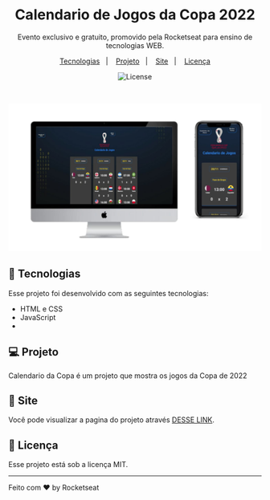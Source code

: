 

<h1 align="center"> Calendario de Jogos da Copa 2022 </h1>

<p align="center">
Evento exclusivo e gratuito, promovido pela Rocketseat para ensino de tecnologias WEB.
</p>

<p align="center">
  <a href="#-tecnologias">Tecnologias</a>&nbsp;&nbsp;&nbsp;|&nbsp;&nbsp;&nbsp;
  <a href="#-projeto">Projeto</a>&nbsp;&nbsp;&nbsp;|&nbsp;&nbsp;&nbsp;
  <a href="#-layout">Site</a>&nbsp;&nbsp;&nbsp;|&nbsp;&nbsp;&nbsp;
  <a href="#memo-licença">Licença</a>
</p>

<p align="center">
  <img alt="License" src="https://img.shields.io/static/v1?label=license&message=MIT&color=49AA26&labelColor=000000">
</p>

<br>

<p align="center">
  <img alt="Calendario da Copa" src="https://github.com/Andre-FOliveira/nlw-copa/blob/main/src/Capa.jpeg?raw=true">
</p>

## 🚀 Tecnologias

Esse projeto foi desenvolvido com as seguintes tecnologias:

- HTML e CSS
- JavaScript
- 

## 💻 Projeto

Calendario da Copa é um projeto que mostra os jogos da Copa de 2022

## 🔖 Site

Você pode visualizar a pagina do projeto através [DESSE LINK](https://andre-foliveira.github.io/nlw-copa/).

## :memo: Licença

Esse projeto está sob a licença MIT.

---

Feito com ♥ by Rocketseat 
